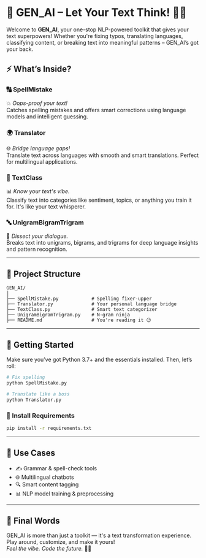 
# 🌟 GEN_AI – Let Your Text Think! 🤖✨  

Welcome to **GEN_AI**, your one-stop NLP-powered toolkit that gives your text superpowers! Whether you're fixing typos, translating languages, classifying content, or breaking text into meaningful patterns – GEN_AI’s got your back.  

## ⚡ What’s Inside?

### 🔠 SpellMistake  
💥 *Oops-proof your text!*  
Catches spelling mistakes and offers smart corrections using language models and intelligent guessing.

### 🌍 Translator  
🌐 *Bridge language gaps!*  
Translate text across languages with smooth and smart translations. Perfect for multilingual applications.

### 🧠 TextClass  
📊 *Know your text's vibe.*  
Classify text into categories like sentiment, topics, or anything you train it for. It's like your text whisperer.

### 🔤 UnigramBigramTrigram  
🔎 *Dissect your dialogue.*  
Breaks text into unigrams, bigrams, and trigrams for deep language insights and pattern recognition.

---

## 📁 Project Structure

```
GEN_AI/
│
├── SpellMistake.py            # Spelling fixer-upper
├── Translator.py              # Your personal language bridge
├── TextClass.py               # Smart text categorizer
├── UnigramBigramTrigram.py    # N-gram ninja
├── README.md                  # You're reading it 😉
```

---

## 🚀 Getting Started

Make sure you’ve got Python 3.7+ and the essentials installed. Then, let’s roll:

```bash
# Fix spelling
python SpellMistake.py

# Translate like a boss
python Translator.py
```

### 🔧 Install Requirements

```bash
pip install -r requirements.txt
```

---

## 🧩 Use Cases

- ✍️ Grammar & spell-check tools  
- 🌐 Multilingual chatbots  
- 🔍 Smart content tagging  
- 📊 NLP model training & preprocessing

---

## 💬 Final Words

GEN_AI is more than just a toolkit — it's a text transformation experience. Play around, customize, and make it yours!  
*Feel the vibe. Code the future.* 🌈🚀


